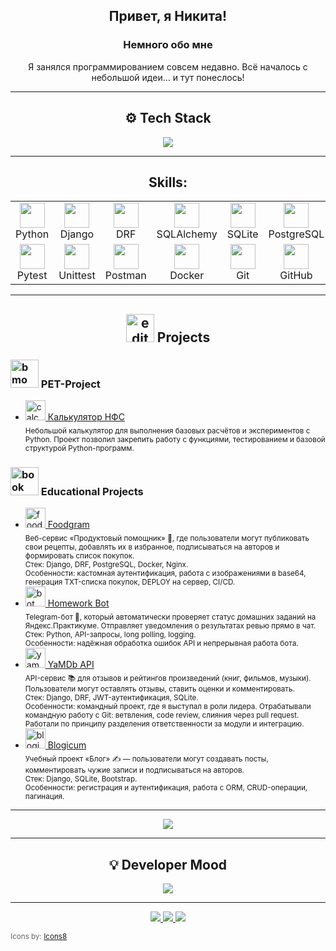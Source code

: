 <h2 align="center">Привет, я Никита!</h2>
<h3 align="center">Немного обо мне</h3>
<p align="center">Я занялся программированием совсем недавно. Всё началось с небольшой идеи… и тут понеслось!</p>

---

<h2 align="center">⚙️ Tech Stack</h2>

<p align="center">
  <img src="https://readme-typing-svg.demolab.com?font=Fira+Code&size=22&duration=2200&pause=1000&color=58A6FF&center=true&vCenter=true&width=700&background=00000000&lines=Python+Backend+Development;Django+Framework;Django+REST+Framework;PostgreSQL+Database;SQLite+for+lightweight+projects;SQLAlchemy+ORM;Docker+Containers;Nginx+Reverse+Proxy;Pytest+Testing;Unittest+Testing;Postman+API+Client;Git+%26+GitHub;CI%2FCD+Deployment" />
</p>

---

<h2 align="center">Skills:</h2>

<table align="center">
  <tr>
    <td align="center" width="130">
      <img src="https://cdn.jsdelivr.net/gh/devicons/devicon/icons/python/python-original.svg" width="40"/><br/>Python
    </td>
    <td align="center" width="130">
      <img src="https://cdn.jsdelivr.net/gh/devicons/devicon/icons/django/django-plain.svg" width="40"/><br/>Django
    </td>
    <td align="center" width="130">
      <img src="https://cdn.jsdelivr.net/gh/devicons/devicon/icons/django/django-plain.svg" width="40"/><br/>DRF
    </td>
    <td align="center" width="130">
      <img src="https://cdn.jsdelivr.net/gh/devicons/devicon/icons/sqlalchemy/sqlalchemy-original.svg" width="40"/><br/>SQLAlchemy
    </td>
    <td align="center" width="130">
      <img src="https://cdn.jsdelivr.net/gh/devicons/devicon/icons/sqlite/sqlite-original.svg" width="40"/><br/>SQLite
    </td>
    <td align="center" width="130">
      <img src="https://cdn.jsdelivr.net/gh/devicons/devicon/icons/postgresql/postgresql-original.svg" width="40"/><br/>PostgreSQL
    </td>
  </tr>
  <tr>
    <td align="center" width="130">
      <img src="https://cdn.jsdelivr.net/gh/devicons/devicon/icons/pytest/pytest-original.svg" width="40"/><br/>Pytest
    </td>
    <td align="center" width="130">
      <img src="https://cdn.jsdelivr.net/gh/devicons/devicon/icons/python/python-original.svg" width="40"/><br/>Unittest
    </td>
    <td align="center" width="130">
      <img src="https://www.svgrepo.com/show/354202/postman-icon.svg" width="40"/><br/>Postman
    </td>
    <td align="center" width="130">
      <img src="https://cdn.jsdelivr.net/gh/devicons/devicon/icons/docker/docker-original.svg" width="40"/><br/>Docker
    </td>
    <td align="center" width="130">
      <img src="https://cdn.jsdelivr.net/gh/devicons/devicon/icons/git/git-original.svg" width="40"/><br/>Git
    </td>
    <td align="center" width="130">
      <img src="https://cdn.jsdelivr.net/gh/devicons/devicon/icons/github/github-original.svg" width="40"/><br/>GitHub
    </td>
  </tr>
</table>

---

<h2 align="center">
  <img width="45" height="45" src="https://img.icons8.com/arcade/32/edit.png" alt="edit"/> Projects
</h2>

<h3>
  <img width="45" height="45" src="https://img.icons8.com/arcade/32/bmo.png" alt="bmo"/> PET-Project
</h3>
<ul>
  <li>
    <a href="https://github.com/StigTax/Calculations">
      <img width="32" height="32" src="https://img.icons8.com/arcade/64/numbered-list.png" alt="calc"/>
      Калькулятор НФС
    </a><br/>
    <sub>
      Небольшой калькулятор для выполнения базовых расчётов и экспериментов с Python.  
      Проект позволил закрепить работу с функциями, тестированием и базовой структурой Python-программ.
    </sub>
  </li>
</ul>

<h3>
  <img width="45" height="45" src="https://img.icons8.com/arcade/32/book.png" alt="book"/> Educational Projects
</h3>
<ul>
  <li>
    <a href="https://github.com/StigTax/foodgram">
      <img width="32" height="32" src="https://img.icons8.com/arcade/64/fast-food.png" alt="foodgram"/>
      Foodgram
    </a><br/>
    <sub>
      Веб-сервис «Продуктовый помощник» 🍲, где пользователи могут публиковать свои рецепты, добавлять их в избранное, 
      подписываться на авторов и формировать список покупок.  
      <br/>Стек: Django, DRF, PostgreSQL, Docker, Nginx.  
      <br/>Особенности: кастомная аутентификация, работа с изображениями в base64, генерация TXT-списка покупок, DEPLOY на сервер, CI/CD.
    </sub>
  </li>
  <li>
    <a href="https://github.com/StigTax/homework_bot">
      <img width="32" height="32" src="https://img.icons8.com/arcade/64/bot.png" alt="bot"/>
      Homework Bot
    </a><br/>
    <sub>
      Telegram-бот 🤖, который автоматически проверяет статус домашних заданий на Яндекс.Практикуме.  
      Отправляет уведомления о результатах ревью прямо в чат.  
      <br/>Стек: Python, API-запросы, long polling, logging.  
      <br/>Особенности: надёжная обработка ошибок API и непрерывная работа бота.
    </sub>
  </li>
  <li>
    <a href="https://github.com/StigTax/api_yamdb">
      <img width="32" height="32" src="https://img.icons8.com/arcade/64/people-working-together.png" alt="yamdb"/>
      YaMDb API
    </a><br/>
    <sub>
      API-сервис 📚 для отзывов и рейтингов произведений (книг, фильмов, музыки).  
      Пользователи могут оставлять отзывы, ставить оценки и комментировать.  
      <br/>Стек: Django, DRF, JWT-аутентификация, SQLite.  
      <br/>Особенности: командный проект, где я выступал в роли лидера.  
      Отрабатывали командную работу с Git: ветвления, code review, слияния через pull request.  
      Работали по принципу разделения ответственности за модули и интеграцию.
    </sub>
  </li>
  <li>
    <a href="https://github.com/StigTax/django_sprint4-main">
      <img width="32" height="32" src="https://img.icons8.com/arcade/64/activity-history.png" alt="blogicum"/>
      Blogicum
    </a><br/>
    <sub>
      Учебный проект «Блог» ✍️ — пользователи могут создавать посты, комментировать чужие записи и подписываться на авторов.  
      <br/>Стек: Django, SQLite, Bootstrap.  
      <br/>Особенности: регистрация и аутентификация, работа с ORM, CRUD-операции, пагинация.
    </sub>
  </li>
</ul>

---

<p align="center">
  <img src="https://github-readme-activity-graph.vercel.app/graph?username=StigTax&bg_color=00000000&color=c9d1d9&line=58a6ff&point=58a6ff&hide_border=true" />
</p>

---

<h2 align="center">💡 Developer Mood</h2>

<p align="center">
  <img src="https://readme-typing-svg.demolab.com?font=Fira+Code&size=22&duration=2200&pause=1000&color=58A6FF&center=true&vCenter=true&width=700&background=00000000&lines=%D0%A0%D1%83%D1%82%D0%B8%D0%BD%D0%B0+%E2%80%94+OFF;%D0%9B%D0%B5%D0%BD%D1%8C+%E2%80%94+%D0%B4%D0%B2%D0%B8%D0%B6%D0%BE%D0%BA+%D0%BF%D1%80%D0%BE%D0%B3%D1%80%D0%B5%D1%81%D1%81%D0%B0;200+OK%3B%D0%BD%D0%BE+%D0%B2%D0%BD%D1%83%D1%82%D1%80%D0%B8+500+%D1%8D%D0%BC%D0%BE%D1%86%D0%B8%D0%B9;%D0%AF+%D0%BF%D1%80%D0%B8%D1%80%D1%83%D1%87%D0%B0%D1%8E+%D0%B1%D0%B0%D0%B3%D0%B8%3B%D0%B8+%D0%BA%D0%BE%D1%80%D0%BC%D0%BB%D1%8E+%D0%B8%D1%85+%D0%BB%D0%BE%D0%B3%D0%B0%D0%BC%D0%B8;CI+%D0%BA%D1%80%D1%83%D1%82%D0%B8%D1%82%D1%81%D1%8F%3B%D0%BF%D1%80%D0%BE%D0%B3%D1%80%D0%B0%D0%BC%D0%BC%D0%B8%D1%81%D1%82+%D0%B2%D0%B5%D1%80%D1%82%D0%B8%D1%82%D1%81%D1%8F;StackOverflow+%E2%80%94+%D0%BC%D0%BE%D0%B9+%D1%82%D0%B8%D0%BC%D0%BB%D0%B8%D0%B4%3BGPT+%E2%80%94+%D0%BC%D0%BE%D0%B9+%D1%82%D0%B8%D0%BC%D0%BC%D0%B5%D0%B9%D1%82;%D0%A4%D1%80%D0%BE%D0%BD%D1%82%D0%B5%D0%BD%D0%B4+%D1%81%D1%82%D1%80%D0%B0%D0%B4%D0%B0%D0%B5%D1%82%3B%D0%B1%D1%8D%D0%BA%D0%B5%D0%BD%D0%B4+%D1%83%D0%BB%D1%8B%D0%B1%D0%B0%D0%B5%D1%82%D1%81%D1%8F" />
</p>

---

<p align="center">
  <a href="mailto:efremchef@yandex.ru">
    <img src="https://img.shields.io/badge/Email-D14836?style=for-the-badge&logo=gmail&logoColor=white" />
  </a>
  <a href="https://t.me/Nik_efr">
    <img src="https://img.shields.io/badge/Telegram-2CA5E0?style=for-the-badge&logo=telegram&logoColor=white" />
  </a>
  <a href="https://github.com/StigTax">
    <img src="https://img.shields.io/badge/GitHub-000000?style=for-the-badge&logo=github&logoColor=white" />
  </a>
</p>

<sub style="color: #666;">Icons by: [Icons8](https://icons8.com)</sub>
